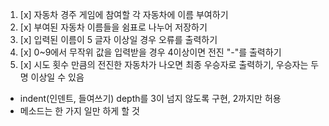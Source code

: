 1. [x] 자동차 경주 게임에 참여할 각 자동차에 이름 부여하기
2. [x] 부여된 자동차 이름들을 쉼표로 나누어 저장하기
3. [x] 입력된 이름이 5 글자 이상일 경우 오류를 출력하기
4. [x] 0~9에서 무작위 값을 입력받을 경우 4이상이면 전진 "-"를 출력하기
5. [x] 시도 횟수 만큼의 전진한 자동차가 나오면 최종 우승자로 출력하기, 우승자는 두 명 이상일 수 있음

- indent(인덴트, 들여쓰기) depth를 3이 넘지 않도록 구현, 2까지만 허용
- 메소드는 한 가지 일만 하게 할 것